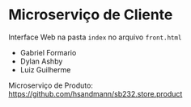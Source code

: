 # Microserviço de Cliente 

Interface Web na pasta `index` no arquivo `front.html` 
- Gabriel Formario
- Dylan Ashby
- Luiz Guilherme

Microserviço de Produto: https://github.com/hsandmann/sb232.store.product
